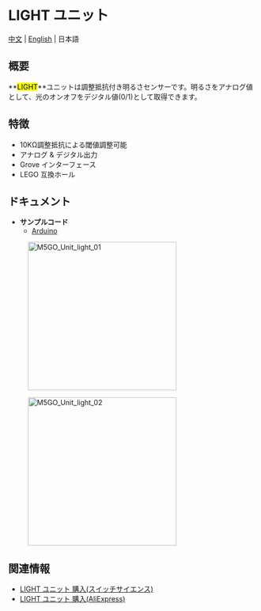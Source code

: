 # LIGHT ユニット

[中文](zh_CN/product_documents/units/unit_light) | [English](en/product_documents/units/unit_light) | 日本語

## 概要

**<mark>LIGHT</mark>**ユニットは調整抵抗付き明るさセンサーです。明るさをアナログ値として、光のオンオフをデジタル値(0/1)として取得できます。

## 特徴

- 10KΩ調整抵抗による閾値調整可能
- アナログ & デジタル出力
- Grove インターフェース
- LEGO 互換ホール

## ドキュメント

- **サンプルコード**
  - [Arduino](https://github.com/m5stack/M5Stack/tree/master/examples/Unit/Light)

<figure>
    <img src="assets/img/product_pics/units/M5GO_Unit_light_01.jpg" alt="M5GO_Unit_light_01" height="300px" width="300px">
</figure>
<figure>
    <img src="assets/img/product_pics/units/M5GO_Unit_light_02.jpg" alt="M5GO_Unit_light_02" height="300px" width="300px">
</figure>

## 関連情報

- [LIGHT ユニット 購入(スイッチサイエンス)](https://www.switch-science.com/catalog/4051/)
- [LIGHT ユニット 購入(AliExpress)](https://www.aliexpress.com/store/product/M5Stack-M5GO-ESP32-IoT/3226069_32920589923.html)